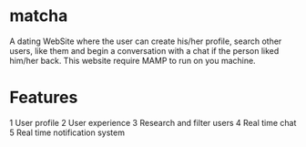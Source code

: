 # matcha

A dating WebSite where the user can create his/her profile, search other users, like them and begin a conversation with a chat if the person liked him/her back. This website require MAMP to run on you machine.

# Features
1 User profile
2 User experience
3 Research and filter users
4 Real time chat
5 Real time notification system
